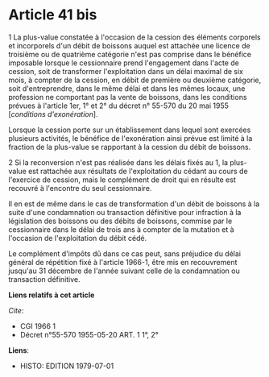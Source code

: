 # Article 41 bis

1  La plus-value constatée à l'occasion de la cession des éléments corporels et incorporels d'un débit de boissons auquel est
attachée une licence de troisième ou de quatrième catégorie n'est pas comprise dans le bénéfice imposable lorsque le
cessionnaire prend l'engagement dans l'acte de cession, soit de transformer l'exploitation dans un délai maximal de six mois,
à compter de la cession, en débit de première ou deuxième catégorie, soit d'entreprendre, dans le même délai et dans les
mêmes locaux, une profession ne comportant pas la vente de boissons, dans les conditions prévues à l'article 1er, 1° et 2° du
décret n° 55-570 du 20 mai 1955 [*conditions d'exonération*].

Lorsque la cession porte sur un établissement dans lequel sont exercées plusieurs activités, le bénéfice de l'exonération
ainsi prévue est limité à la fraction de la plus-value se rapportant à la cession du débit de boissons.

2  Si la reconversion n'est pas réalisée dans les délais fixés au 1, la plus-value est rattachée aux résultats de
l'exploitation du cédant au cours de l'exercice de cession, mais le complément de droit qui en résulte est recouvré à
l'encontre du seul cessionnaire.

Il en est de même dans le cas de transformation d'un débit de boissons à la suite d'une condamnation ou transaction
définitive pour infraction à la législation des boissons ou des débits de boissons, commise par le cessionnaire dans le délai
de trois ans à compter de la mutation et à l'occasion de l'exploitation du débit cédé.

Le complément d'impôts dû dans ce cas peut, sans préjudice du délai général de répétition fixé à l'article 1966-1, être mis
en recouvrement jusqu'au 31 décembre de l'année suivant celle de la condamnation ou transaction définitive.

**Liens relatifs à cet article**

_Cite_:

  - CGI 1966 1
  - Décret n°55-570 1955-05-20 ART. 1 1°, 2°

**Liens**:

  - HISTO: EDITION 1979-07-01
